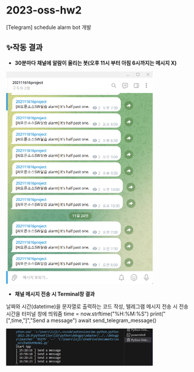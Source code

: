 # 2023-oss-hw2
[Telegram] schedule alarm bot 개발

## ✨작동 결과
- **30분마다 채널에 알람이 울리는 봇(오후 11시 부터 아침 6시까지는 메시지 X)**
<p align = "left"><img src = "assets/result.png" width = "400"></p>

- **채널 메시지 전송 시 Terminal창 결과**


날짜와 시간(datetime)을 문자열로 출력하는 코드 작성, 텔레그램 메시지 전송 시 전송 시간을 터미널 창에 띄워줌
    time = now.strftime("%H:%M:%S")
    print("[",time,"]","Send a message")
    await send_telegram_message()

<p align = "left"><img src = "assets/terminal.png" width = "400"></p>

